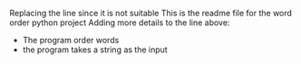 Replacing the line since it is not suitable
This is the readme file for the word order python project
Adding more details to the line above:
* The program order words
* the program takes a string as the input
